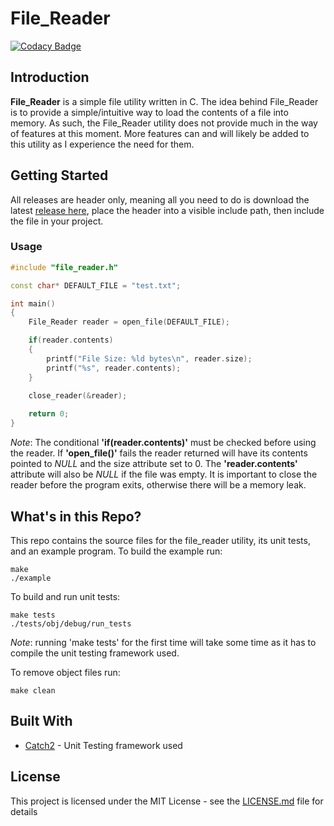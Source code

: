 # File_Reader
[![Codacy Badge](https://api.codacy.com/project/badge/Grade/52406353f564468e9e301645f02127a3)](https://www.codacy.com/app/AlexanderJDupree/File_Reader?utm_source=github.com&amp;utm_medium=referral&amp;utm_content=AlexanderJDupree/File_Reader&amp;utm_campaign=Badge_Grade)

## Introduction

**File_Reader** is a simple file utility written in C. The idea behind File_Reader is to provide a simple/intuitive way to load the contents of a file into memory. As such, the File_Reader utility does not provide much in the way of features at this moment. More features can and will likely be added to this utility as I experience the need for them.

## Getting Started

All releases are header only, meaning all you need to do is download the latest [release here](https://github.com/AlexanderJDupree/File_Reader/releases), place the header into a visible include path, then include the file in your project. 

### Usage 

```c++
#include "file_reader.h"

const char* DEFAULT_FILE = "test.txt";

int main()
{
    File_Reader reader = open_file(DEFAULT_FILE);

    if(reader.contents) 
    {
        printf("File Size: %ld bytes\n", reader.size);
        printf("%s", reader.contents);
    }
    
    close_reader(&reader);

    return 0;
}

```

*Note*: The conditional **'if(reader.contents)'** must be checked before using the reader. If **'open_file()'** fails the reader returned will have its contents pointed to *NULL* and the size attribute set to 0. The **'reader.contents'** attribute will also be *NULL* if the file was empty. It is important to close the reader before the program exits, otherwise there will be a memory leak.

## What's in this Repo?

This repo contains the source files for the file_reader utility, its unit tests, and an example program. To build the example run:

```
make
./example
```
To build and run unit tests:

```
make tests
./tests/obj/debug/run_tests
```
*Note*: running 'make tests' for the first time will take some time as it has to compile the unit testing framework used. 

To remove object files run:

```
make clean
```

## Built With

* [Catch2](https://github.com/catchorg/Catch2) - Unit Testing framework used

## License

This project is licensed under the MIT License - see the [LICENSE.md](https://raw.githubusercontent.com/AlexanderJDupree/File_Reader/master/LICENSE) file for details

